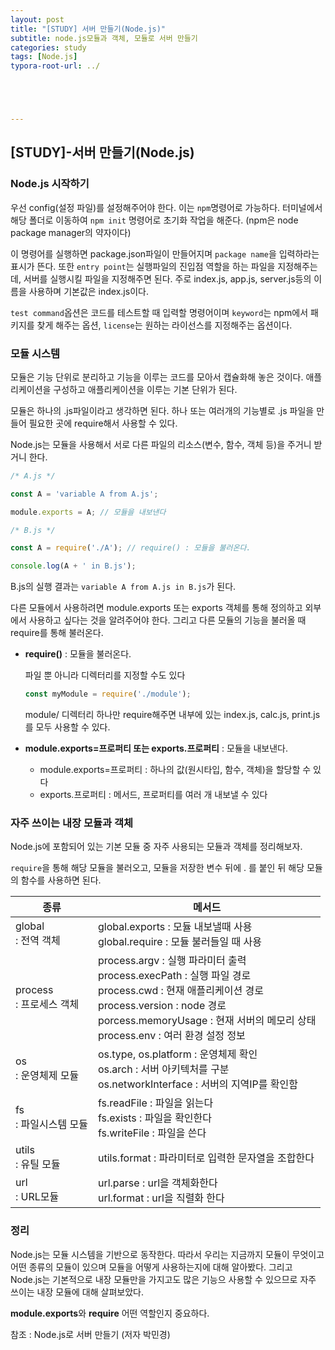 ```yaml
---
layout: post
title: "[STUDY] 서버 만들기(Node.js)"
subtitle: node.js모듈과 객체, 모듈로 서버 만들기
categories: study
tags: [Node.js]
typora-root-url: ../





---
```




## [STUDY]-서버 만들기(Node.js)



### Node.js 시작하기

우선 config(설정 파일)를 설정해주어야 한다. 이는 `npm`명령어로 가능하다. 터미널에서 해당 폴더로 이동하여  `npm init` 명령어로 초기화 작업을 해준다. (npm은 node package manager의 약자이다)

이 명령어를 실행하면 package.json파일이 만들어지며 `package name`을 입력하라는 표시가 뜬다. 또한 `entry point`는 실행파일의 진입점 역할을 하는 파일을 지정해주는데, 서버를 실행시킬 파일을 지정해주면 된다. 주로 index.js, app.js, server.js등의 이름을 사용하며 기본값은 index.js이다.

`test command`옵션은 코드를 테스트할 때 입력할 명령어이며 `keyword`는 npm에서 패키지를 찾게 해주는 옵션, `license`는 원하는 라이선스를 지정해주는 옵션이다.



### 모듈 시스템

모듈은 기능 단위로 분리하고 기능을 이루는 코드를 모아서 캡슐화해 놓은 것이다. 애플리케이션을 구성하고 애플리케이션을 이루는 기본 단위가 된다.

모듈은 하나의 .js파일이라고 생각하면 된다. 하나 또는 여러개의 기능별로 .js 파일을 만들어 필요한 곳에 require해서 사용할 수 있다.

Node.js는 모듈을 사용해서 서로 다른 파일의 리소스(변수, 함수, 객체 등)을 주거니 받거니 한다.

```javascript
/* A.js */

const A = 'variable A from A.js';

module.exports = A; // 모듈을 내보낸다
```

```javascript
/* B.js */

const A = require('./A'); // require() : 모듈을 불러온다.

console.log(A + ' in B.js');
```

B.js의 실행 결과는 `variable A from A.js in B.js`가 된다.

다른 모듈에서 사용하려면 module.exports 또는 exports 객체를 통해 정의하고 외부에서 사용하고 싶다는 것을 알려주어야 한다. 그리고 다른 모듈의 기능을 불러올 때 require를 통해 불러온다.

* **require()** : 모듈을 불러온다.

  파일 뿐 아니라 디렉터리를 지정할 수도 있다
  
  ```javascript
  const myModule = require('./module');
  ```
  module/ 디렉터리 하나만 require해주면 내부에 있는 index.js, calc.js, print.js 를 모두 사용할 수 있다.

* **module.exports=프로퍼티 또는 exports.프로퍼티** : 모듈을 내보낸다.

  * module.exports=프로퍼티 : 하나의 값(원시타입, 함수, 객체)을 할당할 수 있다
  * exports.프로퍼티 : 메서드, 프로퍼티를 여러 개 내보낼 수 있다



### 자주 쓰이는 내장 모듈과 객체

Node.js에 포함되어 있는 기본 모듈 중 자주 사용되는 모듈과 객체를 정리해보자.

`require`을 통해 해당 모듈을 불러오고, 모듈을 저장한 변수 뒤에 . 를 붙인 뒤 해당 모듈의 함수를 사용하면 된다.

| 종류 | 메서드 |
| --- | ---- |
| global<br />: 전역 객체 | global.exports : 모듈 내보낼때 사용<br /> global.require : 모듈 불러들일 때 사용|
| process<br />: 프로세스 객체 | process.argv : 실행 파라미터 출력<br />process.execPath : 실행 파일 경로<br />process.cwd : 현재 애플리케이션 경로<br />process.version : node 경로<br />porcess.memoryUsage : 현재 서버의 메모리 상태<br />process.env : 여러 환경 설정 정보|
|os</br> : 운영체제 모듈 | os.type, os.platform : 운영체제 확인<br />os.arch : 서버 아키텍처를 구분<br />os.networkInterface : 서버의 지역IP를 확인함 |
|fs</br> : 파일시스템 모듈 | fs.readFile : 파일을 읽는다<br />fs.exists : 파일을 확인한다<br />fs.writeFile : 파일을 쓴다 |
| utils<br />: 유틸 모듈 | utils.format : 파라미터로 입력한 문자열을 조합한다 |
| url<br />: URL모듈 | url.parse : url을 객체화한다<br />url.format : url을 직렬화 한다 |



### 정리

Node.js는 모듈 시스템을 기반으로 동작한다. 따라서 우리는 지금까지 모듈이 무엇이고 어떤 종류의 모듈이 있으며 모듈을 어떻게 사용하는지에 대해 알아봤다. 그리고 Node.js는 기본적으로 내장 모듈만을 가지고도 많은 기능으 사용할 수 있으므로 자주 쓰이는 내장 모듈에 대해 살펴보았다. 

**module.exports**와 **require** 어떤 역할인지 중요하다.



참조 : Node.js로 서버 만들기 (저자 박민경)
